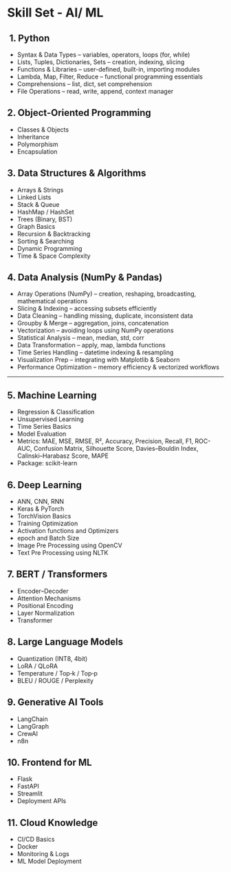 # Skill Set - AI/ ML

##  1. Python

* Syntax & Data Types – variables, operators, loops (for, while)
* Lists, Tuples, Dictionaries, Sets – creation, indexing, slicing
* Functions & Libraries – user-defined, built-in, importing modules
* Lambda, Map, Filter, Reduce – functional programming essentials
* Comprehensions – list, dict, set comprehension
* File Operations – read, write, append, context manager

## 2. Object-Oriented Programming

* Classes & Objects
* Inheritance
* Polymorphism
* Encapsulation

## 3. Data Structures & Algorithms

* Arrays & Strings
* Linked Lists
* Stack & Queue
* HashMap / HashSet
* Trees (Binary, BST)
* Graph Basics
* Recursion & Backtracking
* Sorting & Searching
* Dynamic Programming
* Time & Space Complexity

## 4. Data Analysis (NumPy & Pandas)

* Array Operations (NumPy) – creation, reshaping, broadcasting, mathematical operations
* Slicing & Indexing – accessing subsets efficiently
* Data Cleaning – handling missing, duplicate, inconsistent data
* Groupby & Merge – aggregation, joins, concatenation
* Vectorization – avoiding loops using NumPy operations
* Statistical Analysis – mean, median, std, corr
* Data Transformation – apply, map, lambda functions
* Time Series Handling – datetime indexing & resampling
* Visualization Prep – integrating with Matplotlib & Seaborn
* Performance Optimization – memory efficiency & vectorized workflows

---

## 5. Machine Learning

* Regression & Classification
* Unsupervised Learning
* Time Series Basics
* Model Evaluation
* Metrics: MAE, MSE, RMSE, R², Accuracy, Precision, Recall, F1, ROC-AUC, Confusion Matrix, Silhouette Score, Davies–Bouldin Index, Calinski–Harabasz Score, MAPE
* Package: scikit-learn


## 6. Deep Learning

* ANN, CNN, RNN
* Keras & PyTorch
* TorchVision Basics
* Training Optimization
* Activation functions and Optimizers
* epoch and Batch Size
* Image Pre Processing using OpenCV
* Text Pre Processing using NLTK

## 7. BERT / Transformers

* Encoder–Decoder
* Attention Mechanisms
* Positional Encoding
* Layer Normalization
* Transformer

## 8. Large Language Models

* Quantization (INT8, 4bit)
* LoRA / QLoRA
* Temperature / Top‑k / Top‑p
* BLEU / ROUGE / Perplexity


## 9. Generative AI Tools

* LangChain
* LangGraph
* CrewAI
* n8n

## 10. Frontend for ML

* Flask
* FastAPI
* Streamlit
* Deployment APIs

## 11. Cloud Knowledge

* CI/CD Basics
* Docker
* Monitoring & Logs
* ML Model Deployment
